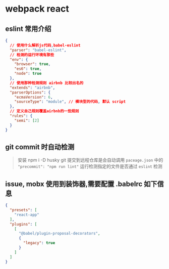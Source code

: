 # webpack react

## eslint 常用介绍

```json
{
  // 使用什么解析js代码,babel-eslint
  "parser": "babel-eslint",
  // 检测的运行环境有那些
  "env": {
    "browser": true,
    "es6": true,
    "node": true
  },
  // 使用那种检测规则 airbnb 比较出名的
  "extends": "airbnb",
  "parserOptions": {
    "ecmaVersion": 6,
    "sourceType": "module", // 模块型的代码, 默认 script
  },
  // 定义自己规则覆盖airbnb的一些规则
  "rules": {
    "semi": [2]
  }
}
```

## git commit 时自动检测

> 安装 npm i -D husky
> git 提交到远程仓库是会自动调用 `paceage.json` 中的 `"precommit": "npm run lint"` 运行检测指定的文件是否通过 `eslint` 检测

## issue, mobx 使用到装饰器,需要配置 .babelrc 如下信息

```json
{
  "presets": [
    "react-app"
  ],
  "plugins": [
    [
      "@babel/plugin-proposal-decorators",
      {
        "legacy": true
      }
    ]
  ]
}
```
